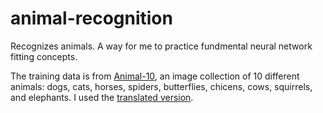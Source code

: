 # animal-recognition
Recognizes animals. A way for me to practice fundmental neural network fitting concepts.

The training data is  from [Animal-10](https://www.kaggle.com/alessiocorrado99/animals10), an image collection of 10 different animals: dogs, cats, horses, spiders, butterflies, chicens, cows, squirrels, and elephants. I used the [translated version](https://www.kaggle.com/viratkothari/animal10).
